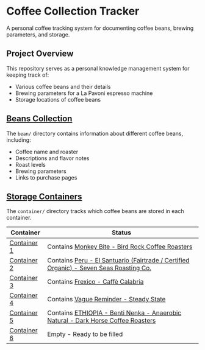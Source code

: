 # Coffee Collection Tracker

A personal coffee tracking system for documenting coffee beans, brewing parameters, and storage.

## Project Overview

This repository serves as a personal knowledge management system for keeping track of:
- Various coffee beans and their details
- Brewing parameters for a La Pavoni espresso machine
- Storage locations of coffee beans

## [Beans Collection](bean/)

The `bean/` directory contains information about different coffee beans, including:
- Coffee name and roaster
- Descriptions and flavor notes
- Roast levels
- Brewing parameters
- Links to purchase pages

## [Storage Containers](container/)

The `container/` directory tracks which coffee beans are stored in each container. 

| Container | Status |
|-----------|--------|
| [Container 1](container/1.md) | Contains [Monkey Bite - Bird Rock Coffee Roasters](bean/86.Bird-Rock-Monkey-Bite.md) |
| [Container 2](container/2.md) | Contains [Peru - El Santuario (Fairtrade / Certified Organic) - Seven Seas Roasting Co.](bean/82.Peru-El-Santuario-Seven-Seas.md) |
| [Container 3](container/3.md) | Contains [Frexico - Caffè Calabria](bean/83.Caffe-Calabria-Frexico.md) |
| [Container 4](container/4.md) | Contains [Vague Reminder - Steady State](bean/85.Steady-State-Vague-Reminder.md) |
| [Container 5](container/5.md) | Contains [ETHIOPIA - Benti Nenka - Anaerobic Natural - Dark Horse Coffee Roasters](bean/84.Dark-Horse-Ethiopia-Benti-Nenka.md) |
| [Container 6](container/6.md) | Empty - Ready to be filled |





